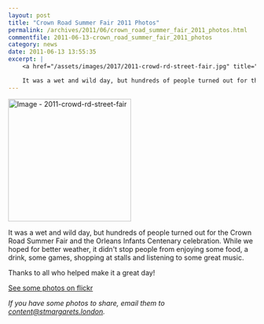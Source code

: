 ```yaml
---
layout: post
title: "Crown Road Summer Fair 2011 Photos"
permalink: /archives/2011/06/crown_road_summer_fair_2011_photos.html
commentfile: 2011-06-13-crown_road_summer_fair_2011_photos
category: news
date: 2011-06-13 13:55:35
excerpt: |
    <a href="/assets/images/2017/2011-crowd-rd-street-fair.jpg" title="Click for a larger image"><img src="/assets/images/2017/2011-crowd-rd-street-fair-thumb.jpg" width="250" alt="Image - 2011-crowd-rd-street-fair"  class="photo right"/></a>

    It was a wet and wild day, but hundreds of people turned out for the Crown Road Summer Fair and the Orleans Infants Centenary celebration.  While we hoped for better weather, it didn't stop people from enjoying some food, a drink, some games, shopping at stalls and listening to some great music.
---
```



<a href="/assets/images/2017/2011-crowd-rd-street-fair.jpg" title="Click for a larger image"><img src="/assets/images/2017/2011-crowd-rd-street-fair-thumb.jpg" width="250" alt="Image - 2011-crowd-rd-street-fair"  class="photo right"/></a>

It was a wet and wild day, but hundreds of people turned out for the Crown Road Summer Fair and the Orleans Infants Centenary celebration. While we hoped for better weather, it didn't stop people from enjoying some food, a drink, some games, shopping at stalls and listening to some great music.

Thanks to all who helped make it a great day!

[See some photos on flickr](http://www.flickr.com//photos/mahnke/sets/72157626951247128/show/)

<em>If you have some photos to share, email them to [content@stmargarets.london](mailto:content@stmargarets.london).</em>
